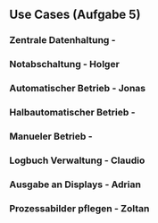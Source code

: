 ## Use Cases (Aufgabe 5)
### Zentrale Datenhaltung - 
### Notabschaltung - Holger
### Automatischer Betrieb - Jonas
### Halbautomatischer Betrieb -
### Manueler Betrieb - 
### Logbuch Verwaltung - Claudio
### Ausgabe an Displays - Adrian
### Prozessabilder pflegen - Zoltan
